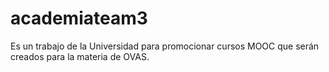 # academiateam3
Es un trabajo de la Universidad para promocionar cursos MOOC que serán creados para la materia de OVAS. 

